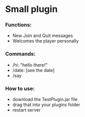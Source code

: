 # Small plugin
### Functions:
* New Join and Quit messages
* Welcomes the player personally
### Commands:
* /hi: "hello there!"
* /date: [see the date]
* /say
  
### How to use:
* download the TestPlugin.jar file
* drag that into your plugins folder
* restart server
